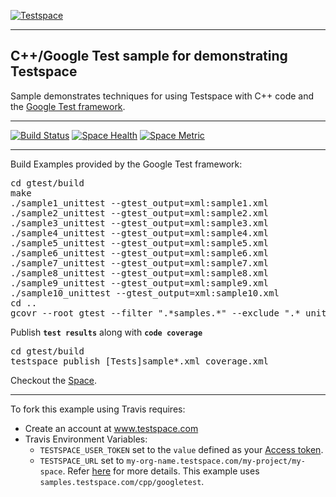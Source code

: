 [![Testspace](http://www.testspace.com/public/img/testspace_logo.png)](http://www.testspace.com)
***

## C++/Google Test sample for demonstrating Testspace

Sample demonstrates techniques for using Testspace with C++ code and the [Google Test framework](https://code.google.com/p/googletest).

***

[![Build Status](https://travis-ci.org/testspace-samples/cpp.googletest.svg?branch=master)](https://travis-ci.org/testspace-samples/cpp.googletest)
[![Space Health](https://samples.testspace.com/projects/84/spaces/285/badge)](https://samples.testspace.com/projects/84/spaces/285 "Test Cases")
[![Space Metric](https://samples.testspace.com/projects/84/spaces/285/metrics/179/badge)](https://samples.testspace.com/projects/84/spaces/285/metrics#metric-179 "Line/Statement Coverage")

***

Build Examples provided by the Google Test framework:

<pre>
cd gtest/build
make
./sample1_unittest --gtest_output=xml:sample1.xml
./sample2_unittest --gtest_output=xml:sample2.xml
./sample3_unittest --gtest_output=xml:sample3.xml
./sample4_unittest --gtest_output=xml:sample4.xml
./sample5_unittest --gtest_output=xml:sample5.xml
./sample6_unittest --gtest_output=xml:sample6.xml
./sample7_unittest --gtest_output=xml:sample7.xml
./sample8_unittest --gtest_output=xml:sample8.xml
./sample9_unittest --gtest_output=xml:sample9.xml
./sample10_unittest --gtest_output=xml:sample10.xml
cd ..
gcovr --root gtest --filter ".*samples.*" --exclude ".*_unittest.*" -x -o build/coverage.xml
</pre>

Publish **`test results`** along with **`code coverage`**

<pre>
cd gtest/build
testspace publish [Tests]sample*.xml coverage.xml
</pre>

Checkout the [Space](https://samples.testspace.com/projects/cpp/spaces/googletest). 

***

To fork this example using Travis requires:
  - Create an account at www.testspace.com
  - Travis Environment Variables:
    - `TESTSPACE_USER_TOKEN` set to the `value` defined as your [Access token](http://help.testspace.com/using-your-organization:user-settings).
    - `TESTSPACE_URL` set to `my-org-name.testspace.com/my-project/my-space`. Refer [here](http://help.testspace.com/reference:runner-reference#config) for more details. This example uses `samples.testspace.com/cpp/googletest`.
